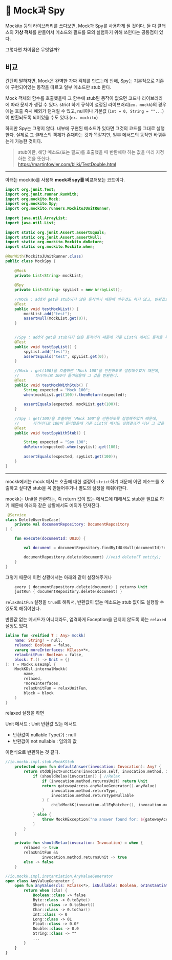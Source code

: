 # 🧸 Mock과 Spy

Mockito 등의 라이브러리를 쓰다보면, Mock과 Spy를 사용하게 될 것이다. 둘 다 클래스의 **가상 객체**를 만들어서 메소드와 필드를 모의 실험하기 위해 쓰인다는 공통점이 있다.

그렇다면 차이점은 무엇일까?

## 비교

간단히 말하자면, Mock은 완벽한 가짜 객체를 만드는데 반해, Spy는 기본적으로 기존에 구현되어있는 동작을 따르고 일부 메소드만 stub 한다.

Mock 객체의 함수를 호출했을때 그 함수에 stub된 동작이 없으면 코드나 라이브러리에 따라 문제가 생길 수 있다. strict 하게 규칙이 설정된 라이브러리(`ex. mockk`)의 경우에는 호출 즉시 예외가 던져질 수 있고, null이나 기본값 (`int = 0, String = ""...`)이 반환되도록 되어있을 수도 있다.(`ex. mockito`)

하지만 Spy는 그렇지 않다. 내부에 구현된 메소드가 있다면 그것의 코드를 그대로 실행한다. 실제로 그 클래스의 객체가 존재하는 것과 똑같지만, 일부 메서드의 동작만 바꿔주는게 가능한 것이다.

> stub이란, 해당 메소드(또는 필드)를 호출했을 때 반환해야 하는 값을 미리 지정하는 것을 뜻한다.<br>https://martinfowler.com/bliki/TestDouble.html

---

아래는 mockito를 사용해 **mock과 spy를 비교**해보는 코드이다.

```java
import org.junit.Test;
import org.junit.runner.RunWith;
import org.mockito.Mock;
import org.mockito.Spy;
import org.mockito.runners.MockitoJUnitRunner;
 
import java.util.ArrayList;
import java.util.List;
 
import static org.junit.Assert.assertEquals;
import static org.junit.Assert.assertNull;
import static org.mockito.Mockito.doReturn;
import static org.mockito.Mockito.when;
 
@RunWith(MockitoJUnitRunner.class)
public class MockSpy {
 
    @Mock
    private List<String> mockList;
 
    @Spy
    private List<String> spyList = new ArrayList();
 
    //Mock : add와 get은 stub되지 않은 동작이기 때문에 아무것도 하지 않고, 반환값으론 null을 return한다.
    @Test
    public void testMockList() {
        mockList.add("test");
        assertNull(mockList.get(0));
    }
 

    //Spy : add와 get은 stub되지 않은 동작이기 때문에 기존 List의 메서드 동작을 똑같이 수행한다.
    @Test
    public void testSpyList() {
        spyList.add("test");
        assertEquals("test", spyList.get(0));
    }
 
    //Mock : get(100)을 호출하면 "Mock 100"을 반환하도록 설정해주었기 때문에,
    //       파라미터로 100이 들어왔을때 그 값을 반환한다.
    @Test
    public void testMockWithStub() {
        String expected = "Mock 100";
        when(mockList.get(100)).thenReturn(expected);
 
        assertEquals(expected, mockList.get(100));
    }
 
    //Spy : get(100)을 호출하면 "Mock 100"을 반환하도록 설정해주었기 때문에,
    //      파라미터로 100이 들어왔을때 기존 List의 메서드 실행결과가 아닌 그 값을 반환한다.
    @Test
    public void testSpyWithStub() {

        String expected = "Spy 100";
        doReturn(expected).when(spyList).get(100);
 
        assertEquals(expected, spyList.get(100));
    }
}
```

---

mockk에서는 mock 메서드 호출에 대한 설정이 `strict`하기 때문에 어떤 메소드를 호출하고 싶다면 stub을 꼭 만들어주거나 별도의 설정을 해줘야한다.

mockk는 Unit을 반환하는, 즉 return 값이 없는 메서드에 대해서도 stub을 필요로 하기 때문에 아래와 같은 상황에서도 예외가 던져진다.

```kotlin
 @Service
class DeleteUserUseCase(
    private val documentRepository: DocumentRepository
) {

    fun execute(documentId: UUID) {

        val document = documentRepository.findByIdOrNull(documentId)?: throw DocumentNotFoundException

        documentRepository.delete(document) //void delete(T entity);
    }
}
```

그렇기 때문에 이런 상황에서는 아래와 같이 설정해주거나

```kotlin
    every { documentRepository.delete(document) } returns Unit
    justRun { documentRepository.delete(document) }
```

`relaxUnitFun` 설정을 `true`로 해줘서, 반환값이 없는 메소드는 stub 없이도 실행할 수 있도록 해줘야한다.

반환값 없는 메서드가 아니더라도, 엄격하게 Exception을 던지지 않도록 하는 `relaxed` 설정도 있다.

```kotlin
inline fun <reified T : Any> mockk(
    name: String? = null,
    relaxed: Boolean = false,
    vararg moreInterfaces: KClass<*>,
    relaxUnitFun: Boolean = false,
    block: T.() -> Unit = {}
): T = MockK.useImpl {
    MockKDsl.internalMockk(
        name,
        relaxed,
        *moreInterfaces,
        relaxUnitFun = relaxUnitFun,
        block = block
    )
}
```

relaxed 설정을 하면

Unit 메서드 : Unit
반환값 있는 메서드
- 반환값이 nullable Type(`?`) : null
- 반환겂이 not nullable : 임의의 값

이런식으로 반환하는 것 같다.

```kotlin
//io.mockk.impl.stub.MockKStub
    protected open fun defaultAnswer(invocation: Invocation): Any? {
        return stdObjectFunctions(invocation.self, invocation.method, invocation.args) {
            if (shouldRelax(invocation)) { //Relax 
                if (invocation.method.returnsUnit) return Unit
                return gatewayAccess.anyValueGenerator().anyValue(
                    invocation.method.returnType,
                    invocation.method.returnTypeNullable
                ) {
                    childMockK(invocation.allEqMatcher(), invocation.method.returnType)
                }
            } else {
                throw MockKException("no answer found for: ${gatewayAccess.safeToString.exec { invocation.toString() }}")
            }
        }
    }

    private fun shouldRelax(invocation: Invocation) = when {
        relaxed -> true
        relaxUnitFun &&
                invocation.method.returnsUnit -> true
        else -> false
    }
```

```kotlin
//io.mockk.impl.instantiation.AnyValueGenerator
open class AnyValueGenerator {
    open fun anyValue(cls: KClass<*>, isNullable: Boolean, orInstantiateVia: () -> Any?): Any? {
        return when (cls) {
            Boolean::class -> false
            Byte::class -> 0.toByte()
            Short::class -> 0.toShort()
            Char::class -> 0.toChar()
            Int::class -> 0
            Long::class -> 0L
            Float::class -> 0.0F
            Double::class -> 0.0
            String::class -> ""
            ...
        }
    }
}
```